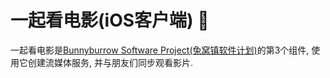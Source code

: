 # 一起看电影(iOS客户端) 🎦

一起看电影是[Bunnyburrow Software Project(兔窝镇软件计划)](https://github.com/sun1638650145/bunnyburrow)的第3个组件, 使用它创建流媒体服务, 并与朋友们同步观看影片.

